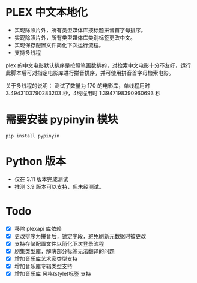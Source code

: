 # PLEX 中文本地化

- 实现除照片外，所有类型媒体库按标题拼音首字母排序。
- 实现除照片外，所有类型媒体库类别标签更改中文。
- 实现保存配置文件简化下次运行流程。
- 支持多线程

plex 的中文电影默认排序是按照笔画数排的，对检索中文电影十分不友好，运行此脚本后可对指定电影库进行拼音排序，并可使用拼音首字母检索电影。

关于多线程的说明：
测试了数量为 170 的电影库，单线程用时 3.4943103790283203 秒，4线程用时 1.3947198390960693 秒

# 需要安装 pypinyin 模块

    pip install pypinyin
    
# Python 版本
- 仅在 3.11 版本完成测试
- 推测 3.9 版本可以支持，但未经测试。

# Todo

- [x] 移除 plexapi 库依赖
- [x] 更改排序为拼音后，锁定字段，避免刷新元数据时被更改
- [x] 支持存储配置文件以简化下次登录流程
- [x] 剧集类型库，解决部分标签无法翻译的问题
- [x] 增加音乐库艺术家类型支持
- [x] 增加音乐库专辑类型支持
- [x] 增加音乐库 风格(style)标签 支持
